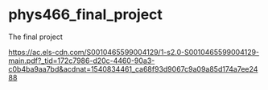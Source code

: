 # phys466_final_project
The final project

https://ac.els-cdn.com/S0010465599004129/1-s2.0-S0010465599004129-main.pdf?_tid=172c7986-d20c-4460-90a3-c0b4ba9aa7bd&acdnat=1540834461_ca68f93d9067c9a09a85d174a7ee2488
